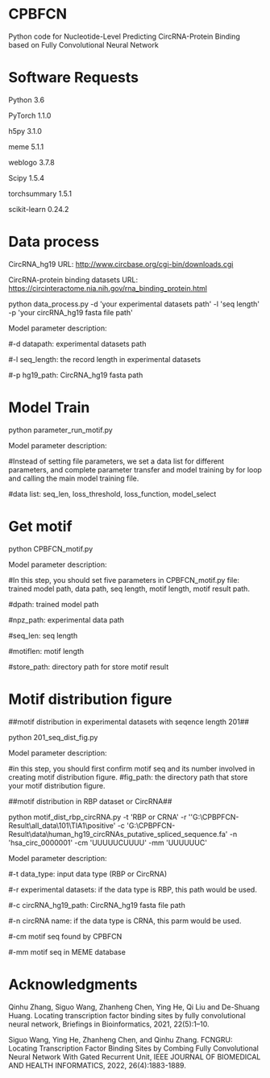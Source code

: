 # CPBFCN
Python code for Nucleotide-Level Predicting CircRNA-Protein Binding based on Fully Convolutional Neural Network

# Software Requests
Python 3.6

PyTorch 1.1.0

h5py 3.1.0

meme 5.1.1

weblogo 3.7.8

Scipy 1.5.4

torchsummary 1.5.1

scikit-learn 0.24.2

# Data process
CircRNA_hg19 URL: http://www.circbase.org/cgi-bin/downloads.cgi

CircRNA-protein binding datasets URL: https://circinteractome.nia.nih.gov/rna_binding_protein.html

python data_process.py -d 'your experimental datasets path' -l  'seq length' -p 'your circRNA_hg19 fasta file path'

Model parameter description:

#-d datapath: experimental datasets path

#-l seq_length:  the record length in experimental datasets

#-p hg19_path: CircRNA_hg19 fasta  path


# Model Train
python parameter_run_motif.py

Model parameter description:

#Instead of setting file parameters, we set a data list for different parameters, and complete parameter transfer and model training by for loop and calling the main model training file.

#data list: seq_len, loss_threshold, loss_function, model_select

# Get motif
python CPBFCN_motif.py

Model parameter description:

#In this step, you should set five parameters in CPBFCN_motif.py file: trained model path, data path, seq length, motif length, motif result path.

#dpath: trained model path

#npz_path: experimental data path

#seq_len: seq length

#motiflen: motif length

#store_path: directory path for store motif result

# Motif distribution figure
##motif distribution in experimental datasets with seqence length 201##

python 201_seq_dist_fig.py

Model parameter description:

#in this step, you should first confirm motif seq and its number involved in creating motif distribution figure.
#fig_path: the directory path that store your motif distribution figure.

##motif distribution in RBP dataset or CircRNA##

python motif_dist_rbp_circRNA.py -t 'RBP or CRNA' -r ''G:\CPBPFCN-Result\\all_data\\101\TIA1\positive' -c 'G:\CPBPFCN-Result\data\human_hg19_circRNAs_putative_spliced_sequence.fa' -n 'hsa_circ_0000001' -cm 'UUUUUCUUUU' -mm 'UUUUUUC'

Model parameter description:

#-t data_type: input data type (RBP or CircRNA)

#-r experimental datasets:  if the data type is RBP, this path would be used.

#-c circRNA_hg19_path: CircRNA_hg19 fasta file  path

#-n circRNA name: if the data type is CRNA, this parm would be used.

#-cm motif seq found by CPBFCN

#-mm motif seq in MEME database

# Acknowledgments
Qinhu Zhang, Siguo Wang, Zhanheng Chen, Ying He, Qi Liu and De-Shuang Huang. Locating transcription factor binding sites by fully convolutional neural network, Briefings in Bioinformatics, 2021, 22(5):1–10.

Siguo Wang, Ying He, Zhanheng Chen, and Qinhu Zhang. FCNGRU: Locating Transcription Factor Binding Sites by Combing Fully Convolutional Neural Network With Gated Recurrent Unit, IEEE JOURNAL OF BIOMEDICAL AND HEALTH INFORMATICS, 2022, 26(4):1883-1889.
